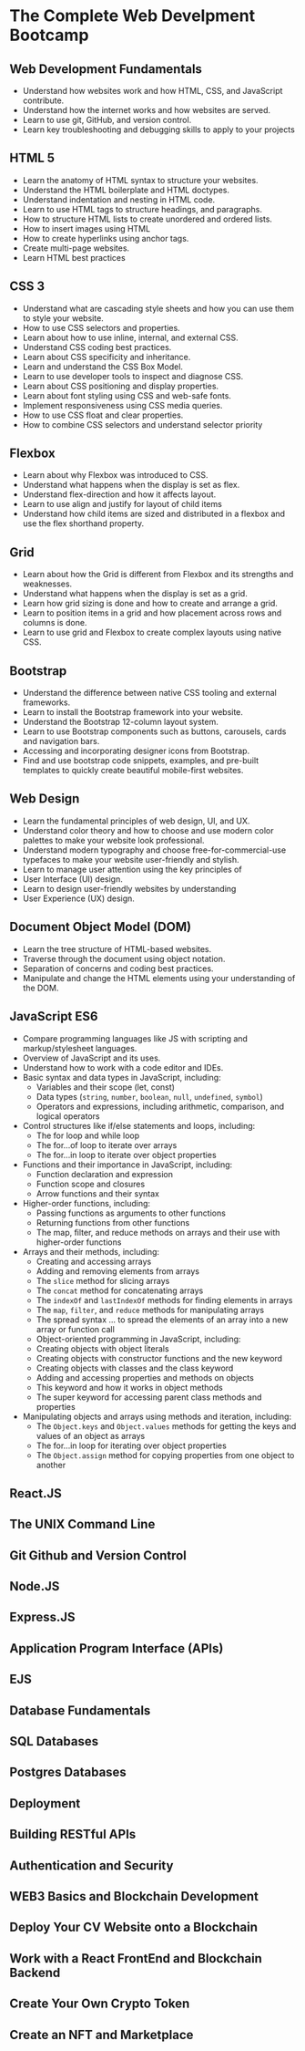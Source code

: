# The Complete Web Develpment Bootcamp

## Web Development Fundamentals

- Understand how websites work and how HTML, CSS, and JavaScript contribute.
- Understand how the internet works and how websites are served.
- Learn to use git, GitHub, and version control.
- Learn key troubleshooting and debugging skills to apply to your projects

## HTML 5

- Learn the anatomy of HTML syntax to structure your websites.
- Understand the HTML boilerplate and HTML doctypes.
- Understand indentation and nesting in HTML code.
- Learn to use HTML tags to structure headings, and paragraphs.
- How to structure HTML lists to create unordered and ordered lists.
- How to insert images using HTML
- How to create hyperlinks using anchor tags.
- Create multi-page websites.
- Learn HTML best practices

## CSS 3

- Understand what are cascading style sheets and how you can use them to style your website.
- How to use CSS selectors and properties.
- Learn about how to use inline, internal, and external CSS.
- Understand CSS coding best practices.
- Learn about CSS specificity and inheritance.
- Learn and understand the CSS Box Model.
- Learn to use developer tools to inspect and diagnose CSS.
- Learn about CSS positioning and display properties.
- Learn about font styling using CSS and web-safe fonts.
- Implement responsiveness using CSS media queries.
- How to use CSS float and clear properties.
- How to combine CSS selectors and understand selector priority

## Flexbox

- Learn about why Flexbox was introduced to CSS.
- Understand what happens when the display is set as flex.
- Understand flex-direction and how it affects layout.
- Learn to use align and justify for layout of child items
- Understand how child items are sized and distributed in a flexbox and use the flex shorthand property.


## Grid

- Learn about how the Grid is different from Flexbox and its strengths and weaknesses.
- Understand what happens when the display is set as a grid.
- Learn how grid sizing is done and how to create and arrange a grid.
- Learn to position items in a grid and how placement across rows and columns is done.
- Learn to use grid and Flexbox to create complex layouts using native CSS.


## Bootstrap

- Understand the difference between native CSS tooling and external frameworks.
- Learn to install the Bootstrap framework into your website.
- Understand the Bootstrap 12-column layout system.
- Learn to use Bootstrap components such as buttons, carousels, cards and navigation bars.
- Accessing and incorporating designer icons from Bootstrap.
- Find and use bootstrap code snippets, examples, and pre-built templates to quickly create beautiful mobile-first websites.

## Web Design

- Learn the fundamental principles of web design, UI, and UX.
- Understand color theory and how to choose and use modern color palettes to make your website look professional.
- Understand modern typography and choose free-for-commercial-use typefaces to make your website user-friendly and stylish.
- Learn to manage user attention using the key principles of
- User Interface (UI) design.
- Learn to design user-friendly websites by understanding
- User Experience (UX) design.

## Document Object Model (DOM)

- Learn the tree structure of HTML-based websites.
- Traverse through the document using object notation.
- Separation of concerns and coding best practices.
- Manipulate and change the HTML elements using your understanding of the DOM.

## JavaScript ES6

- Compare programming languages like JS with scripting and markup/stylesheet languages.
- Overview of JavaScript and its uses.
- Understand how to work with a code editor and IDEs.
- Basic syntax and data types in JavaScript, including:
	- Variables and their scope (let, const)
	- Data types (`string`, `number`, `boolean`, `null`, `undefined`, `symbol`)
	- Operators and expressions, including arithmetic, comparison, and logical operators
- Control structures like if/else statements and loops, including:
	- The for loop and while loop
	- The for...of loop to iterate over arrays
	- The for...in loop to iterate over object properties
- Functions and their importance in JavaScript, including:
	- Function declaration and expression
	- Function scope and closures
	- Arrow functions and their syntax
- Higher-order functions, including:
	- Passing functions as arguments to other functions
	- Returning functions from other functions
	- The map, filter, and reduce methods on arrays and their use with higher-order functions
- Arrays and their methods, including:
	- Creating and accessing arrays
	- Adding and removing elements from arrays
	- The `slice` method for slicing arrays
	- The `concat` method for concatenating arrays
	- The `indexOf` and `lastIndexOf` methods for finding elements in arrays
	- The `map`, `filter`, and `reduce` methods for manipulating arrays
	- The spread syntax ... to spread the elements of an array into a new array or function call
	- Object-oriented programming in JavaScript, including:
	- Creating objects with object literals
	- Creating objects with constructor functions and the new keyword
	- Creating objects with classes and the class keyword
	- Adding and accessing properties and methods on objects
	- This keyword and how it works in object methods
	- The super keyword for accessing parent class methods and properties
- Manipulating objects and arrays using methods and iteration, including:
	- The `Object.keys` and `Object.values` methods for getting the keys and values of an object as arrays
	- The for...in loop for iterating over object properties
	- The `Object.assign` method for copying properties from one
object to another


## React.JS

## The UNIX Command Line

## Git Github and Version Control

## Node.JS

## Express.JS

## Application Program Interface (APIs)

## EJS

## Database Fundamentals

## SQL Databases

## Postgres Databases

## Deployment

## Building RESTful APIs

## Authentication and Security

## WEB3 Basics and Blockchain Development

## Deploy Your CV Website onto a Blockchain

## Work with a React FrontEnd and Blockchain Backend

## Create Your Own Crypto Token

## Create an NFT and Marketplace
